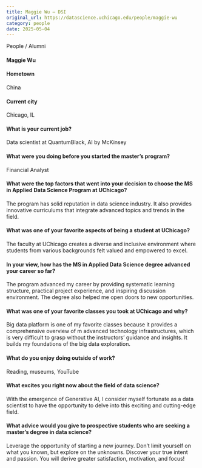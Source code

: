 ```yaml
---
title: Maggie Wu – DSI
original_url: https://datascience.uchicago.edu/people/maggie-wu
category: people
date: 2025-05-04
---
```


People / Alumni

#### Maggie Wu
#### Hometown

China

#### Current city

Chicago, IL

#### What is your current job?

Data scientist at QuantumBlack, AI by McKinsey

#### What were you doing before you started the master’s program?

Financial Analyst

#### What were the top factors that went into your decision to choose the MS in Applied Data Science Program at UChicago?

The program has solid reputation in data science industry. It also provides innovative curriculums that integrate advanced topics and trends in the field.

#### What was one of your favorite aspects of being a student at UChicago?

The faculty at UChicago creates a diverse and inclusive environment where students from various backgrounds felt valued and empowered to excel.

#### In your view, how has the MS in Applied Data Science degree advanced your career so far?

The program advanced my career by providing systematic learning structure, practical project experience, and inspiring discussion environment. The degree also helped me open doors to new opportunities.

#### What was one of your favorite classes you took at UChicago and why?

Big data platform is one of my favorite classes because it provides a comprehensive overview of m advanced technology infrastructures, which is very difficult to grasp without the instructors’ guidance and insights. It builds my foundations of the big data exploration.

#### What do you enjoy doing outside of work?

Reading, museums, YouTube

#### What excites you right now about the field of data science?

With the emergence of Generative AI, I consider myself fortunate as a data scientist to have the opportunity to delve into this exciting and cutting-edge field.

#### What advice would you give to prospective students who are seeking a master’s degree in data science?

Leverage the opportunity of starting a new journey. Don’t limit yourself on what you known, but explore on the unknowns. Discover your true intent and passion. You will derive greater satisfaction, motivation, and focus!